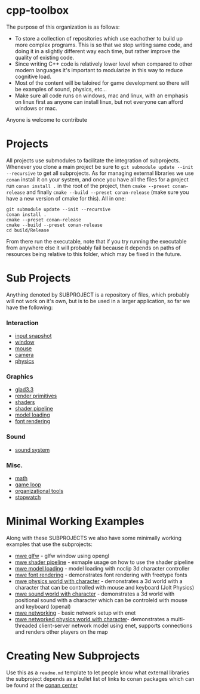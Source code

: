 # cpp-toolbox

The purpose of this organization is as follows:

* To store a collection of repositories which use eachother to build up more complex programs. This is so that we stop writing same code, and doing it in a slightly different way each time, but rather improve the quality of existing code.
* Since writing C++ code is relatively lower level when compared to other modern languages it's important to modularize in this way to reduce cognitive load.
* Most of the content will be taloired for game development so there will be examples of sound, physics, etc...
* Make sure all code runs on windows, mac and linux, with an emphasis on linux first as anyone can install linux, but not everyone can afford windows or mac.

Anyone is welcome to contribute

# Projects
All projects use submodules to facilitate the integration of subprojects. Whenever you clone a main project be sure to `git submodule update --init --recursive` to get all subprojects. As for managing external libraries we use `conan` install it on your system, and once you have all the files for a project run `conan install .` in the root of the project, then `cmake --preset conan-release` and finally `cmake --build --preset conan-release` (make sure you have a new version of cmake for this). All in one: 

```
git submodule update --init --recursive
conan install .
cmake --preset conan-release
cmake --build --preset conan-release
cd build/Release
```

From there run the executable, note that if you try running the executable from anywhere else it will probably fail because it depends on paths of resources being relative to this folder, which may be fixed in the future.

# Sub Projects
Anything denoted by SUBPROJECT is a repository of files, which probably will not work on it's own, but is to be used in a larger application, so far we have the following:

### Interaction
* [input snapshot](https://github.com/opengl-toolbox/input_snapshot)
* [window](https://github.com/opengl-toolbox/window)
* [mouse](https://github.com/opengl-toolbox/mouse)
* [camera](https://github.com/opengl-toolbox/camera)
* [physics](https://github.com/opengl-toolbox/physics)

### Graphics
* [glad3.3](https://github.com/opengl-toolbox/glad_opengl_3.3_core)
* [render primitives](https://github.com/opengl-toolbox/render_primitives)
* [shaders](https://github.com/opengl-toolbox/shaders)
* [shader pipeline](https://github.com/opengl-toolbox/shader_pipeline)
* [model loading](https://github.com/opengl-toolbox/model_loading)
* [font rendering](https://github.com/opengl-toolbox/font_rendering)

### Sound
* [sound system](https://github.com/opengl-toolbox/sound_system)


### Misc.
* [math](https://github.com/opengl-toolbox/math)
* [game loop](https://github.com/opengl-toolbox/game_loop)
* [organizational tools](https://github.com/opengl-toolbox/organizational_tools)
* [stopwatch](https://github.com/opengl-toolbox/stopwatch)

# Minimal Working Examples
Along with these SUBPROJECTS we also have some minimally working examples that use the subprojects:
* [mwe glfw](https://github.com/opengl-toolbox/mwe_glfw) - glfw window using opengl
* [mwe shader pipeline](https://github.com/opengl-toolbox/mwe_shader_pipeline) - exmaple usage on how to use the shader pipeline
* [mwe model loading](https://github.com/opengl-toolbox/mwe_model_loading) - model loading with noclip 3d character controller
* [mwe font rendering](https://github.com/opengl-toolbox/mwe_font_rendering) - demonstrates font rendering with freetype fonts
* [mwe physics world with character](https://github.com/opengl-toolbox/mwe_physics_world_with_character) - demonstrates a 3d world with a character that can be controlled with mouse and keyboard (Jolt Physics)
* [mwe sound world with character](https://github.com/opengl-toolbox/mwe_sound_world_with_character) - demonstrates a 3d world with positional sound with a character which can be controleld with mouse and keyboard (openal)
* [mwe networking](https://github.com/opengl-toolbox/mwe_networking) - basic network setup with enet
* [mwe networked physics world with character](https://github.com/opengl-toolbox/mwe_networked_physics_world_with_character)- demonstrates a multi-threaded client-server network model using enet, supports connections and renders other players on the map


# Creating New Subprojects
Use this as a `readme.md` template to let people know what external libraries the subproject depends as a bullet list of links to conan packages which can be found at the [conan center](https://conan.io/center/recipes)

